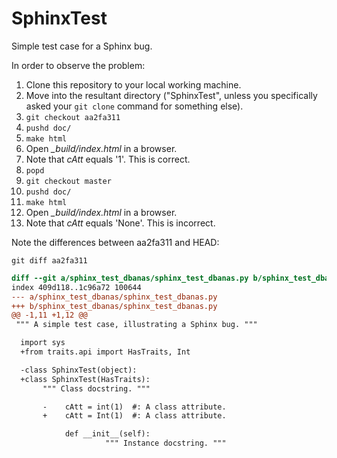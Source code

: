 # SphinxTest
Simple test case for a Sphinx bug.

In order to observe the problem:

1. Clone this repository to your local working machine.
1. Move into the resultant directory ("SphinxTest", unless you specifically asked your `git clone` command for something else).
1. `git checkout aa2fa311`
1. `pushd doc/`
1. `make html`
1. Open *_build/index.html* in a browser.
1. Note that _cAtt_ equals '1'. This is correct.
1. `popd`
1. `git checkout master`
1. `pushd doc/`
1. `make html`
1. Open *_build/index.html* in a browser.
1. Note that _cAtt_ equals 'None'. This is incorrect.

Note the differences between aa2fa311 and HEAD:

`git diff aa2fa311`

```diff
diff --git a/sphinx_test_dbanas/sphinx_test_dbanas.py b/sphinx_test_dbanas/sphinx_test_dbanas.py
index 409d118..1c96a72 100644
--- a/sphinx_test_dbanas/sphinx_test_dbanas.py
+++ b/sphinx_test_dbanas/sphinx_test_dbanas.py
@@ -1,11 +1,12 @@
 """ A simple test case, illustrating a Sphinx bug. """

  import sys
  +from traits.api import HasTraits, Int

  -class SphinxTest(object):
  +class SphinxTest(HasTraits):
       """ Class docstring. """

       -    cAtt = int(1)  #: A class attribute.
       +    cAtt = Int(1)  #: A class attribute.

            def __init__(self):
                     """ Instance docstring. """
```

